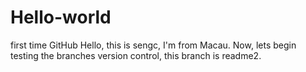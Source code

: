# Hello-world
first time GitHub
Hello, this is sengc, I'm from Macau. Now, lets begin testing the branches version control, this branch is readme2.
